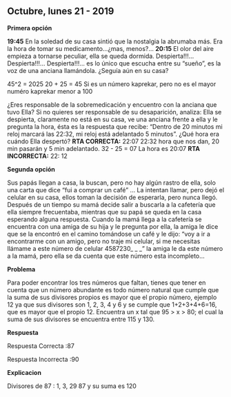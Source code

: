 ## Octubre, lunes 21 - 2019
**Primera opción**

**19:45** En la soledad de su casa sintió que la nostalgia la abrumaba más. Era la hora de tomar su medicamento…¿mas, menos?...
**20:15** El olor del aire empieza a tornarse peculiar, ella se queda dormida. Despierta!!!... Despierta!!!... Despierta!!!... es lo único que escucha entre su “sueño”, es la voz de una anciana llamándola. ¿Seguía aún en su casa?

45^2 = 2025 
20 + 25 = 45     Si es un número kaprekar, pero no es el mayor numéro kaprekar menor  a 100

¿Eres responsable de la sobremedicación y encuentro con la anciana que tuvo Ella?
Si no quieres ser responsable de su desaparición, analiza:
Ella se despierta, claramente no está en su casa, ve una anciana frente a ella y le pregunta la hora, ésta es la respuesta que recibe: “Dentro de 20 minutos mi reloj marcará las 22:32, mi reloj está adelantado 5 minutos”. 
¿Qué hora era cuándo Ella despertó?
**RTA CORRECTA:** 22:07           22:32  hora que nos dan,
20 min pasarán y 5 min adelantado.
32 - 25 = 07
La hora es 20:07
**RTA INCORRECTA:** 22: 12

**Segunda opción**

   Sus papás llegan a casa, la buscan, pero no hay algún rastro de ella, solo una carta que dice “fui a comprar un café” … La intentan llamar, pero dejó el celular en su casa, ellos toman la decisión de esperarla, pero nunca llegó.
Después de un tiempo su mamá decide salir a buscarla a la cafetería que ella siempre frecuentaba, mientras que su papá se queda en la casa esperando alguna respuesta.
Cuando la mamá llega a la cafetería se encuentra con una amiga de su hija y le pregunta por ella, la amiga le dice que se la encontró en el camino tomándose un café y le dijo: “voy a ir a encontrarme con un amigo, pero no traje mi celular, si me necesitas llámame a este número de celular 4587230_ _ _” la amiga le da este número a la mamá, pero ella se da cuenta que este número esta incompleto…

**Problema**

Para poder encontrar los tres números que faltan, tienes que tener en cuenta que un número abundante es todo número natural que cumple que la suma de sus divisores propios es mayor que el propio número, ejemplo 12 ya que sus divisores son 1, 2, 3, 4 y 6 y se cumple que 1+2+3+4+6=16, que es mayor que el propio 12.
Encuentra un x tal que 95 > x > 80; el cual la suma de sus divisores se encuentra entre 115 y 130.

**Respuesta** 

Respuesta Correcta :87

Respuesta Incorrecta :90

**Explicacion**

Divisores de 87 : 1, 3, 29 87 y su suma es 120




